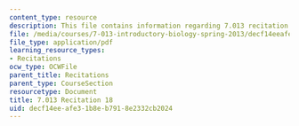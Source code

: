```yaml
---
content_type: resource
description: This file contains information regarding 7.013 recitation 18.
file: /media/courses/7-013-introductory-biology-spring-2013/decf14eeafe31b8eb7918e2332cb2024_MIT7_013S12_Recitation_18.pdf
file_type: application/pdf
learning_resource_types:
- Recitations
ocw_type: OCWFile
parent_title: Recitations
parent_type: CourseSection
resourcetype: Document
title: 7.013 Recitation 18
uid: decf14ee-afe3-1b8e-b791-8e2332cb2024
---
```

